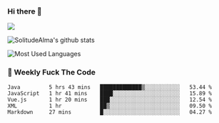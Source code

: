 ### Hi there 👋

<p>
  <a href="https://count.getloli.com/"><img src="https://count.getloli.com/get/@:solitudealma"></a>
</p>

![SolitudeAlma's github stats](https://github-readme-stats.vercel.app/api?username=solitudealma&show_icons=true&theme=radical)

![Most Used Languages](https://github-readme-stats.vercel.app/api/top-langs/?username=solitudealma&layout=compact&hide_border=true&theme=dark)
<!-- ![visitors](https://visitor-badge.glitch.me/badge?page_id=solitudealma.solitudealma.id) -->


### :dart: Weekly Fuck The Code

<!--START_SECTION:waka-->
```text
Java         5 hrs 43 mins   █████████████▒░░░░░░░░░░░   53.44 % 
JavaScript   1 hr 41 mins    ████░░░░░░░░░░░░░░░░░░░░░   15.89 % 
Vue.js       1 hr 20 mins    ███░░░░░░░░░░░░░░░░░░░░░░   12.54 % 
XML          1 hr            ██▒░░░░░░░░░░░░░░░░░░░░░░   09.50 % 
Markdown     27 mins         █░░░░░░░░░░░░░░░░░░░░░░░░   04.27 % 
```
<!--END_SECTION:waka-->
